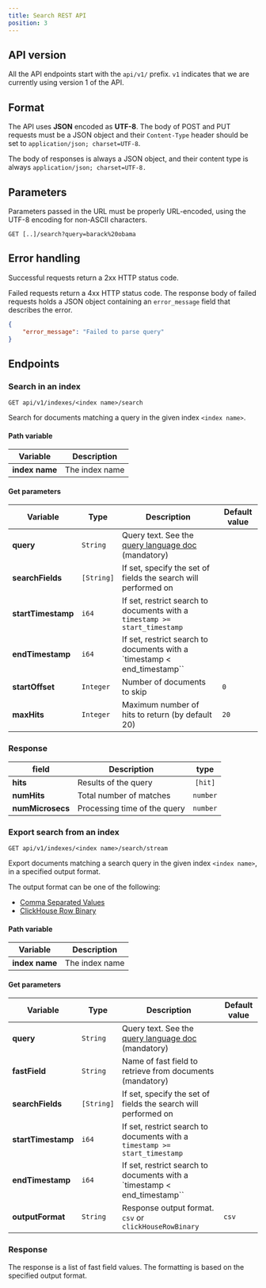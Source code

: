 ```yaml
---
title: Search REST API
position: 3
---
```


## API version

All the API endpoints start with the `api/v1/` prefix. `v1` indicates that we are currently using version 1 of the API.


## Format

The API uses **JSON** encoded as **UTF-8**. The body of POST and PUT requests must be a JSON object and their `Content-Type` header should be set to `application/json; charset=UTF-8`.

The body of responses is always a JSON object, and their content type is always `application/json; charset=UTF-8.`

## Parameters

Parameters passed in the URL must be properly URL-encoded, using the UTF-8 encoding for non-ASCII characters.

```
GET [..]/search?query=barack%20obama
```

## Error handling

Successful requests return a 2xx HTTP status code.

Failed requests return a 4xx HTTP status code. The response body of failed requests holds a JSON object containing an `error_message` field that describes the error.

```json
{
	"error_message": "Failed to parse query"
}
```

## Endpoints

### Search in an index

```
GET api/v1/indexes/<index name>/search
```

Search for documents matching a query in the given index `<index name>`.

#### Path variable

| Variable      | Description   |
| ------------- | ------------- |
| **index name** | The index name |


#### Get parameters

| Variable | Type | Description | Default value |
|----------|------|-------------|---------------|
| **query** | `String` | Query text. See the [query language doc](query-language.md) (mandatory) | |
| **searchFields** | `[String]` | If set, specify the set of fields the search will performed on | |
| **startTimestamp** | `i64` | If set, restrict search to documents with a `timestamp >= start_timestamp` | |
| **endTimestamp** | `i64` | If set, restrict search to documents with a `timestamp < end_timestamp`` | |
| **startOffset** | `Integer` | Number of documents to skip | `0` |
| **maxHits** | `Integer` | Maximum number of hits to return (by default 20) | `20` |


### Response

| field                | Description                    |    type    |
| -------------------- | ------------------------------ | :--------: |
| **hits**             | Results of the query           | `[hit]` |
| **numHits**         | Total number of matches        |  `number`  |
| **numMicrosecs**    | Processing time of the query   |  `number`  |



### Export search from an index

```
GET api/v1/indexes/<index name>/search/stream
```

Export documents matching a search query in the given index `<index name>`, in a specified output format.

The output format can be one of the following:
 -  [Comma Separated Values](https://datatracker.ietf.org/doc/html/rfc4180)
 -  [ClickHouse Row Binary](https://clickhouse.tech/docs/en/interfaces/formats/#rowbinary)

#### Path variable

| Variable      | Description   |
| ------------- | ------------- |
| **index name** | The index name |


#### Get parameters

| Variable | Type | Description | Default value |
|----------|------|-------------|---------------|
| **query** | `String` | Query text. See the [query language doc](query-language.md) (mandatory) | |
| **fastField** | `String` | Name of fast field to retrieve from documents (mandatory)| |
| **searchFields** | `[String]` | If set, specify the set of fields the search will performed on | |
| **startTimestamp** | `i64` | If set, restrict search to documents with a `timestamp >= start_timestamp` | |
| **endTimestamp** | `i64` | If set, restrict search to documents with a `timestamp < end_timestamp`` | |
| **outputFormat** | `String` | Response output format. `csv` or `clickHouseRowBinary`  | `csv` | |


### Response

The response is a list of fast field values. The formatting is based on the specified output format. 
